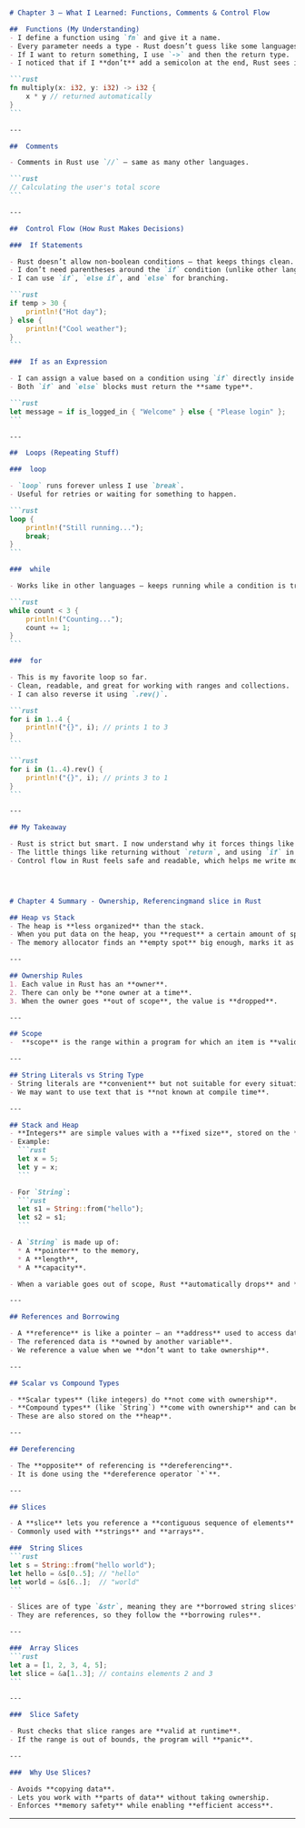 
````markdown

# Chapter 3 – What I Learned: Functions, Comments & Control Flow

##  Functions (My Understanding)
- I define a function using `fn` and give it a name.
- Every parameter needs a type - Rust doesn’t guess like some languages.
- If I want to return something, I use `->` and then the return type.
- I noticed that if I **don’t** add a semicolon at the end, Rust sees it as the return value .

```rust
fn multiply(x: i32, y: i32) -> i32 {
    x * y // returned automatically
}
```

---

##  Comments

- Comments in Rust use `//` — same as many other languages.

```rust
// Calculating the user's total score
```

---

##  Control Flow (How Rust Makes Decisions)

###  If Statements

- Rust doesn’t allow non-boolean conditions — that keeps things clean.
- I don’t need parentheses around the `if` condition (unlike other languages).
- I can use `if`, `else if`, and `else` for branching.

```rust
if temp > 30 {
    println!("Hot day");
} else {
    println!("Cool weather");
}
```

###  If as an Expression

- I can assign a value based on a condition using `if` directly inside a `let`.
- Both `if` and `else` blocks must return the **same type**.

```rust
let message = if is_logged_in { "Welcome" } else { "Please login" };
```

---

##  Loops (Repeating Stuff)

###  loop

- `loop` runs forever unless I use `break`.
- Useful for retries or waiting for something to happen.

```rust
loop {
    println!("Still running...");
    break;
}
```

###  while

- Works like in other languages — keeps running while a condition is true.

```rust
while count < 3 {
    println!("Counting...");
    count += 1;
}
```

###  for

- This is my favorite loop so far.
- Clean, readable, and great for working with ranges and collections.
- I can also reverse it using `.rev()`.

```rust
for i in 1..4 {
    println!("{}", i); // prints 1 to 3
}
```

```rust
for i in (1..4).rev() {
    println!("{}", i); // prints 3 to 1
}
```

---

## My Takeaway

- Rust is strict but smart. I now understand why it forces things like type annotations and booleans in `if`.
- The little things like returning without `return`, and using `if` in `let` bindings, make writing Rust feel expressive once I get used to it.
- Control flow in Rust feels safe and readable, which helps me write more predictable logic.




# Chapter 4 Summary - Ownership, Referencingmand slice in Rust

## Heap vs Stack
- The heap is **less organized** than the stack.
- When you put data on the heap, you **request** a certain amount of space.
- The memory allocator finds an **empty spot** big enough, marks it as **in use**, and returns a **pointer** (an address to that location).

---

## Ownership Rules
1. Each value in Rust has an **owner**.
2. There can only be **one owner at a time**.
3. When the owner goes **out of scope**, the value is **dropped**.

---

## Scope
-  **scope** is the range within a program for which an item is **valid**.

---

## String Literals vs String Type
- String literals are **convenient** but not suitable for every situation.
- We may want to use text that is **not known at compile time**.

---

## Stack and Heap
- **Integers** are simple values with a **fixed size**, stored on the **stack**.
- Example:
  ```rust
  let x = 5;
  let y = x;
  ```

- For `String`:
  ```rust
  let s1 = String::from("hello");
  let s2 = s1;
  ```

- A `String` is made up of:
  * A **pointer** to the memory,
  * A **length**,
  * A **capacity**.

- When a variable goes out of scope, Rust **automatically drops** and **cleans up** the memory for that variable.

---

## References and Borrowing

- A **reference** is like a pointer — an **address** used to access data stored elsewhere.
- The referenced data is **owned by another variable**.
- We reference a value when we **don’t want to take ownership**.

---

## Scalar vs Compound Types

- **Scalar types** (like integers) do **not come with ownership**.
- **Compound types** (like `String`) **come with ownership** and can be used by referencing.
- These are also stored on the **heap**.

---

## Dereferencing

- The **opposite** of referencing is **dereferencing**.
- It is done using the **dereference operator `*`**.

---

## Slices

- A **slice** lets you reference a **contiguous sequence of elements** in a collection without taking ownership.
- Commonly used with **strings** and **arrays**.

###  String Slices
```rust
let s = String::from("hello world");
let hello = &s[0..5]; // "hello"
let world = &s[6..];  // "world"
```

- Slices are of type `&str`, meaning they are **borrowed string slices**.
- They are references, so they follow the **borrowing rules**.

---

###  Array Slices
```rust
let a = [1, 2, 3, 4, 5];
let slice = &a[1..3]; // contains elements 2 and 3
```

---

###  Slice Safety

- Rust checks that slice ranges are **valid at runtime**.
- If the range is out of bounds, the program will **panic**.

---

###  Why Use Slices?

- Avoids **copying data**.
- Lets you work with **parts of data** without taking ownership.
- Enforces **memory safety** while enabling **efficient access**.
````

---
